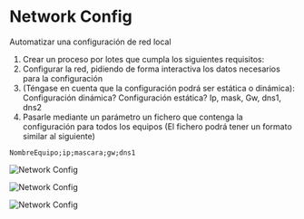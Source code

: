 # Network Config
Automatizar una configuración de red local

1. Crear un proceso por lotes que cumpla los siguientes requisitos:
2. Configurar la red, pidiendo de forma interactiva los datos necesarios para la configuración
3. (Téngase en cuenta que la configuración podrá ser estática o dinámica):
Configuración dinámica? Configuración estática?
Ip, mask, Gw, dns1, dns2
4. Pasarle mediante un parámetro un fichero que contenga la configuración para todos los equipos (El fichero podrá tener un formato similar al siguiente)
```
NombreEquipo;ip;mascara;gw;dns1
```

![Network Config](https://raw.githubusercontent.com/adrianlois/Network-Config/master/screenshots/NetworkConfig_menu.png)

![Network Config](https://github.com/adrianlois/Network-Config/blob/master/screenshots/NetworkConfig_fichero_como_parametro.png)

![Network Config](https://github.com/adrianlois/Network-Config/blob/master/screenshots/NetworkConfig_mostrar_configRed.png)
